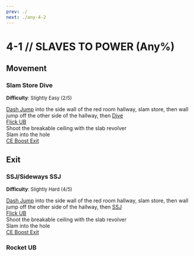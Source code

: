 ```yaml
---
prev: ./
next: ./any-4-2
---
```


# 4-1 // SLAVES TO POWER (Any%)

## Movement

### Slam Store Dive
<font size="2">
    <b>Difficulty</b>: Slightly Easy (2/5)
</font>

[Dash Jump](/speedrun-tech.md#dash-jump) into the side wall of the red room hallway, slam store, then wall jump off the other side of the hallway, then [Dive](/speedrun-tech.md#dives) <br/>
[Flick UB](/speedrun-tech.md#flick-ub) <br/>
Shoot the breakable ceiling with the slab revolver <br/>
Slam into the hole <br/>
[CE Boost Exit](/speedrun-tech.md#ce-boost-exit) 

## Exit

### SSJ/Sideways SSJ
<font size="2">
    <b>Difficulty</b>: Slightly Hard (4/5)
</font>

[Dash Jump](/speedrun-tech.md#dash-jump) into the side wall of the red room hallway, slam store, then wall jump off the other side of the hallway, then [SSJ](/speedrun-tech.md#ssj-super-slide-jump) <br/>
[Flick UB](/speedrun-tech.md#flick-ub) <br/>
Shoot the breakable ceiling with the slab revolver <br/>
Slam into the hole <br/>
[CE Boost Exit](/speedrun-tech.md#ce-boost-exit)

### Rocket UB
<!-- includes both with 2 rockets, and rocket + core -->